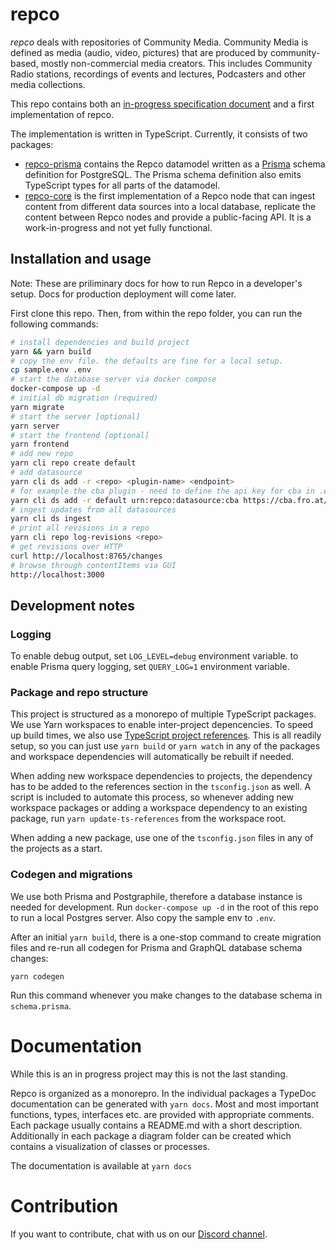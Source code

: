 # repco

_repco_ deals with repositories of Community Media. Community Media is defined as media (audio, video, pictures) that are produced by community-based, mostly non-commercial media creators. This includes Community Radio stations, recordings of events and lectures, Podcasters and other media collections.

This repo contains both an [in-progress specification document](SPEC.md) and a first implementation of repco.

The implementation is written in TypeScript. Currently, it consists of two packages:

- [repco-prisma](./packages/repco-prisma) contains the Repco datamodel written as a [Prisma](https://www.prisma.io/) schema definition for PostgreSQL. The Prisma schema definition also emits TypeScript types for all parts of the datamodel.
- [repco-core](./packages/repco-core) is the first implementation of a Repco node that can ingest content from different data sources into a local database, replicate the content between Repco nodes and provide a public-facing API. It is a work-in-progress and not yet fully functional.

## Installation and usage

Note: These are priliminary docs for how to run Repco in a developer's setup. Docs for production deployment will come later.

First clone this repo. Then, from within the repo folder, you can run the following commands:

```sh
# install dependencies and build project
yarn && yarn build
# copy the env file. the defaults are fine for a local setup.
cp sample.env .env
# start the database server via docker compose
docker-compose up -d
# initial db migration (required)
yarn migrate
# start the server [optional]
yarn server
# start the frontend [optional]
yarn frontend
# add new repo
yarn cli repo create default
# add datasource
yarn cli ds add -r <repo> <plugin-name> <endpoint>
# for example the cba plugin - need to define the api key for cba in .env file
yarn cli ds add -r default urn:repco:datasource:cba https://cba.fro.at/wp-json/wp/v2
# ingest updates from all datasources
yarn cli ds ingest
# print all revisions in a repo
yarn cli repo log-revisions <repo>
# get revisions over HTTP
curl http://localhost:8765/changes
# browse through contentItems via GUI
http://localhost:3000
```

## Development notes

### Logging

To enable debug output, set `LOG_LEVEL=debug` environment variable.
to enable Prisma query logging, set `QUERY_LOG=1` environment variable.

### Package and repo structure

This project is structured as a monorepo of multiple TypeScript packages. We use Yarn workspaces to enable inter-project depencencies. To speed up build times, we also use [TypeScript project references](https://www.typescriptlang.org/docs/handbook/project-references.html). This is all readily setup, so you can just use `yarn build` or `yarn watch` in any of the packages and workspace dependencies will automatically be rebuilt if needed.

When adding new workspace dependencies to projects, the dependency has to be added to the references section in the `tsconfig.json` as well. A script is included to automate this process, so whenever adding new workspace packages or adding a workspace dependency to an existing package, run `yarn update-ts-references` from the workspace root.

When adding a new package, use one of the `tsconfig.json` files in any of the projects as a start.

### Codegen and migrations

We use both Prisma and Postgraphile, therefore a database instance is needed for development. Run `docker-compose up -d` in the root of this repo to run a local Postgres server. Also copy the sample env to `.env`.

After an initial `yarn build`, there is a one-stop command to create migration files and re-run all codegen for Prisma and GraphQL database schema changes:

`yarn codegen`

Run this command whenever you make changes to the database schema in `schema.prisma`.

# Documentation

While this is an in progress project may this is not the last standing.

Repco is organized as a monorepro. In the individual packages a TypeDoc documentation can be generated with `yarn docs`.
Most and most important functions, types, interfaces etc. are provided with appropriate comments. Each package usually contains a README.md with a short description. Additionally in each package a diagram folder can be created which contains a visualization of classes or processes.

The documentation is available at `yarn docs`

# Contribution

If you want to contribute, chat with us on our [Discord channel](https://discord.gg/XfUPZFH6cj).
